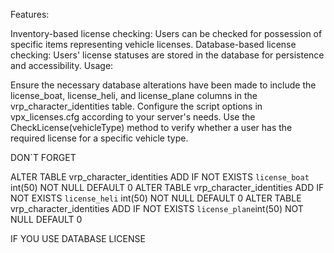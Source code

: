 Features:

Inventory-based license checking: Users can be checked for possession of specific items representing vehicle licenses.
Database-based license checking: Users' license statuses are stored in the database for persistence and accessibility.
Usage:

Ensure the necessary database alterations have been made to include the license_boat, license_heli, and license_plane columns in the vrp_character_identities table.
Configure the script options in vpx_licenses.cfg according to your server's needs.
Use the CheckLicense(vehicleType) method to verify whether a user has the required license for a specific vehicle type.

DON`T FORGET 

 ALTER TABLE vrp_character_identities ADD IF NOT EXISTS `license_boat` int(50) NOT NULL DEFAULT 0
 ALTER TABLE vrp_character_identities ADD IF NOT EXISTS `license_heli` int(50) NOT NULL DEFAULT 0
 ALTER TABLE vrp_character_identities ADD IF NOT EXISTS `license_plane`int(50) NOT NULL DEFAULT 0

IF YOU USE DATABASE LICENSE

